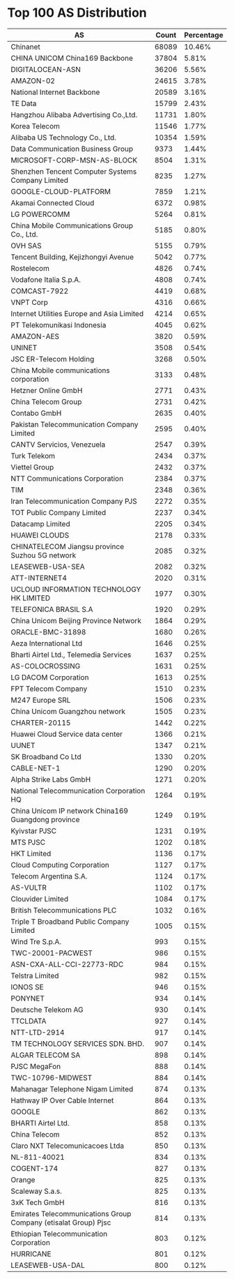 # Top 100 AS Distribution
| AS | Count | Percentage |
|----|----|----|
| Chinanet | 68089 | 10.46% |
| CHINA UNICOM China169 Backbone | 37804 | 5.81% |
| DIGITALOCEAN-ASN | 36206 | 5.56% |
| AMAZON-02 | 24615 | 3.78% |
| National Internet Backbone | 20589 | 3.16% |
| TE Data | 15799 | 2.43% |
| Hangzhou Alibaba Advertising Co.,Ltd. | 11731 | 1.80% |
| Korea Telecom | 11546 | 1.77% |
| Alibaba US Technology Co., Ltd. | 10354 | 1.59% |
| Data Communication Business Group | 9373 | 1.44% |
| MICROSOFT-CORP-MSN-AS-BLOCK | 8504 | 1.31% |
| Shenzhen Tencent Computer Systems Company Limited | 8235 | 1.27% |
| GOOGLE-CLOUD-PLATFORM | 7859 | 1.21% |
| Akamai Connected Cloud | 6372 | 0.98% |
| LG POWERCOMM | 5264 | 0.81% |
| China Mobile Communications Group Co., Ltd. | 5185 | 0.80% |
| OVH SAS | 5155 | 0.79% |
| Tencent Building, Kejizhongyi Avenue | 5042 | 0.77% |
| Rostelecom | 4826 | 0.74% |
| Vodafone Italia S.p.A. | 4808 | 0.74% |
| COMCAST-7922 | 4419 | 0.68% |
| VNPT Corp | 4316 | 0.66% |
| Internet Utilities Europe and Asia Limited | 4214 | 0.65% |
| PT Telekomunikasi Indonesia | 4045 | 0.62% |
| AMAZON-AES | 3820 | 0.59% |
| UNINET | 3508 | 0.54% |
| JSC ER-Telecom Holding | 3268 | 0.50% |
| China Mobile communications corporation | 3133 | 0.48% |
| Hetzner Online GmbH | 2771 | 0.43% |
| China Telecom Group | 2731 | 0.42% |
| Contabo GmbH | 2635 | 0.40% |
| Pakistan Telecommunication Company Limited | 2595 | 0.40% |
| CANTV Servicios, Venezuela | 2547 | 0.39% |
| Turk Telekom | 2434 | 0.37% |
| Viettel Group | 2432 | 0.37% |
| NTT Communications Corporation | 2384 | 0.37% |
| TIM | 2348 | 0.36% |
| Iran Telecommunication Company PJS | 2272 | 0.35% |
| TOT Public Company Limited | 2237 | 0.34% |
| Datacamp Limited | 2205 | 0.34% |
| HUAWEI CLOUDS | 2178 | 0.33% |
| CHINATELECOM Jiangsu province Suzhou 5G network | 2085 | 0.32% |
| LEASEWEB-USA-SEA | 2082 | 0.32% |
| ATT-INTERNET4 | 2020 | 0.31% |
| UCLOUD INFORMATION TECHNOLOGY HK LIMITED | 1977 | 0.30% |
| TELEFONICA BRASIL S.A | 1920 | 0.29% |
| China Unicom Beijing Province Network | 1864 | 0.29% |
| ORACLE-BMC-31898 | 1680 | 0.26% |
| Aeza International Ltd | 1646 | 0.25% |
| Bharti Airtel Ltd., Telemedia Services | 1637 | 0.25% |
| AS-COLOCROSSING | 1631 | 0.25% |
| LG DACOM Corporation | 1613 | 0.25% |
| FPT Telecom Company | 1510 | 0.23% |
| M247 Europe SRL | 1506 | 0.23% |
| China Unicom Guangzhou network | 1505 | 0.23% |
| CHARTER-20115 | 1442 | 0.22% |
| Huawei Cloud Service data center | 1366 | 0.21% |
| UUNET | 1347 | 0.21% |
| SK Broadband Co Ltd | 1330 | 0.20% |
| CABLE-NET-1 | 1290 | 0.20% |
| Alpha Strike Labs GmbH | 1271 | 0.20% |
| National Telecommunication Corporation HQ | 1264 | 0.19% |
| China Unicom IP network China169 Guangdong province | 1249 | 0.19% |
| Kyivstar PJSC | 1231 | 0.19% |
| MTS PJSC | 1202 | 0.18% |
| HKT Limited | 1136 | 0.17% |
| Cloud Computing Corporation | 1127 | 0.17% |
| Telecom Argentina S.A. | 1124 | 0.17% |
| AS-VULTR | 1102 | 0.17% |
| Clouvider Limited | 1084 | 0.17% |
| British Telecommunications PLC | 1032 | 0.16% |
| Triple T Broadband Public Company Limited | 1005 | 0.15% |
| Wind Tre S.p.A. | 993 | 0.15% |
| TWC-20001-PACWEST | 986 | 0.15% |
| ASN-CXA-ALL-CCI-22773-RDC | 984 | 0.15% |
| Telstra Limited | 982 | 0.15% |
| IONOS SE | 946 | 0.15% |
| PONYNET | 934 | 0.14% |
| Deutsche Telekom AG | 930 | 0.14% |
| TTCLDATA | 927 | 0.14% |
| NTT-LTD-2914 | 917 | 0.14% |
| TM TECHNOLOGY SERVICES SDN. BHD. | 907 | 0.14% |
| ALGAR TELECOM SA | 898 | 0.14% |
| PJSC MegaFon | 888 | 0.14% |
| TWC-10796-MIDWEST | 884 | 0.14% |
| Mahanagar Telephone Nigam Limited | 874 | 0.13% |
| Hathway IP Over Cable Internet | 864 | 0.13% |
| GOOGLE | 862 | 0.13% |
| BHARTI Airtel Ltd. | 858 | 0.13% |
| China Telecom | 852 | 0.13% |
| Claro NXT Telecomunicacoes Ltda | 850 | 0.13% |
| NL-811-40021 | 834 | 0.13% |
| COGENT-174 | 827 | 0.13% |
| Orange | 825 | 0.13% |
| Scaleway S.a.s. | 825 | 0.13% |
| 3xK Tech GmbH | 816 | 0.13% |
| Emirates Telecommunications Group Company (etisalat Group) Pjsc | 814 | 0.13% |
| Ethiopian Telecommunication Corporation | 803 | 0.12% |
| HURRICANE | 801 | 0.12% |
| LEASEWEB-USA-DAL | 800 | 0.12% |
